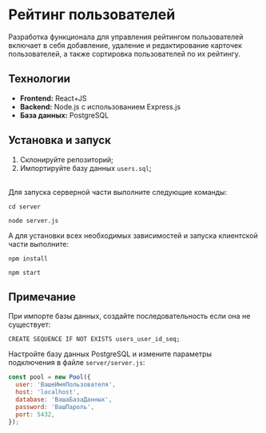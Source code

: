 # Рейтинг пользователей
Разработка функционала для управления рейтингом пользователей включает в себя добавление, удаление и редактирование карточек пользователей, а также  сортировка пользователей по их рейтингу.

## Технологии
- **Frontend:** React+JS
- **Backend:** Node.js с использованием Express.js
- **База данных:** PostgreSQL

## Установка и запуск

1. Склонируйте репозиторий;
2. Импортируйте базу данных `users.sql`;
 <br>
Для запуска серверной части выполните следующие команды:  <br>

```
cd server

node server.js
```
А для установки всех необходимых зависимостей и запуска клиентской части выполните:  
```
npm install

npm start
```

## Примечание

При импорте базы данных, создайте последовательность если она не существует:
```
CREATE SEQUENCE IF NOT EXISTS users_user_id_seq;

```

Настройте базу данных PostgreSQL и измените параметры подключения в файле `server/server.js`:

```javascript
const pool = new Pool({
  user: 'ВашеИмяПользователя',
  host: 'localhost',
  database: 'ВашаБазаДанных',
  password: 'ВашПароль',
  port: 5432,
});
